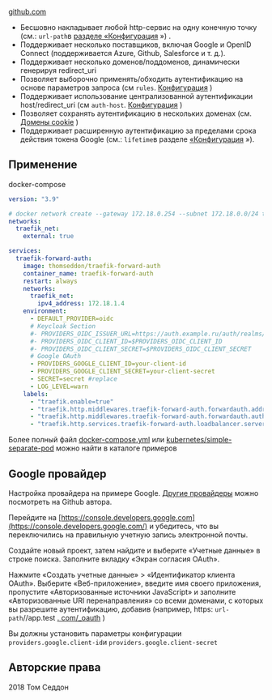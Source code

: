 [github.com](https://github.com/thomseddon/traefik-forward-auth)

-   Бесшовно накладывает любой http-сервис на одну конечную точку (см.: `url-path`в [разделе «Конфигурация](https://github.com/thomseddon/traefik-forward-auth#configuration) ») .
-   Поддерживает несколько поставщиков, включая Google и OpenID Connect (поддерживается Azure, Github, Salesforce и т. д.).
-   Поддерживает несколько доменов/поддоменов, динамически генерируя redirect\_uri
-   Позволяет выборочно применять/обходить аутентификацию на основе параметров запроса (см `rules`. [Конфигурация](https://github.com/thomseddon/traefik-forward-auth#configuration) )
-   Поддерживает использование централизованной аутентификации host/redirect\_uri (см `auth-host`. [Конфигурация](https://github.com/thomseddon/traefik-forward-auth#configuration) )
-   Позволяет сохранять аутентификацию в нескольких доменах (см. [Домены cookie](https://github.com/thomseddon/traefik-forward-auth#cookie-domains) )
-   Поддерживает расширенную аутентификацию за пределами срока действия токена Google (см.: `lifetime`в разделе [«Конфигурация](https://github.com/thomseddon/traefik-forward-auth#configuration) »).

## Применение

docker-compose

```yaml
version: "3.9"

# docker network create --gateway 172.18.0.254 --subnet 172.18.0.0/24 traefik_net
networks:
  traefik_net:
    external: true

services:
  traefik-forward-auth:
    image: thomseddon/traefik-forward-auth
    container_name: traefik-forward-auth
    restart: always
    networks:
      traefik_net:
        ipv4_address: 172.18.1.4
    environment:
      - DEFAULT_PROVIDER=oidc
      # Keycloak Section
      #- PROVIDERS_OIDC_ISSUER_URL=https://auth.example.ru/auth/realms/traefik #for keycloak
      #- PROVIDERS_OIDC_CLIENT_ID=$PROVIDERS_OIDC_CLIENT_ID
      #- PROVIDERS_OIDC_CLIENT_SECRET=$PROVIDERS_OIDC_CLIENT_SECRET
      # Google OAuth
      - PROVIDERS_GOOGLE_CLIENT_ID=your-client-id
      - PROVIDERS_GOOGLE_CLIENT_SECRET=your-client-secret
      - SECRET=secret #replace
      - LOG_LEVEL=warn
    labels:
      - "traefik.enable=true"
      - "traefik.http.middlewares.traefik-forward-auth.forwardauth.address=http://traefik-forward-auth:4181"
      - "traefik.http.middlewares.traefik-forward-auth.forwardauth.authResponseHeaders=X-Forwarded-User"
      - "traefik.http.services.traefik-forward-auth.loadbalancer.server.port=4181"
```

Более полный файл [docker-compose.yml](https://github.com/thomseddon/traefik-forward-auth/blob/master/examples/traefik-v2/swarm/docker-compose.yml) или [kubernetes/simple-separate-pod](https://github.com/thomseddon/traefik-forward-auth/blob/master/examples/traefik-v2/kubernetes/simple-separate-pod/) можно найти в каталоге примеров

## Google провайдер

Настройка провайдера на примере Google. [Другие провайдеры](https://github.com/thomseddon/traefik-forward-auth/wiki/Provider-Setup) можно посмотреть на Github автора.

Перейдите на [https://console.developers.google.com](https://console.developers.google.com/) и убедитесь, что вы переключились на правильную учетную запись электронной почты.

Создайте новый проект, затем найдите и выберите «Учетные данные» в строке поиска. Заполните вкладку «Экран согласия OAuth».

Нажмите «Создать учетные данные» > «Идентификатор клиента OAuth». Выберите «Веб-приложение», введите имя своего приложения, пропустите «Авторизованные источники JavaScript» и заполните «Авторизованные URI перенаправления» со всеми доменами, с которых вы разрешите аутентификацию, добавив (например, https: `url-path`//app.test [. com/\_oauth](https://app.test.com/_oauth) )

Вы должны установить параметры конфигурации `providers.google.client-id`и `providers.google.client-secret`

## Авторские права

2018 Том Седдон